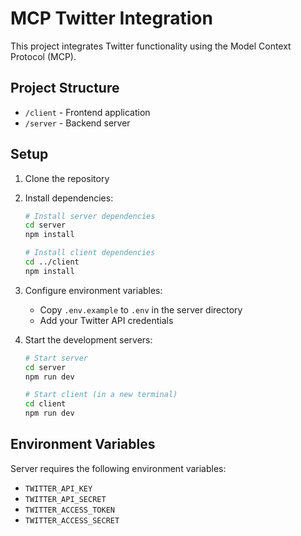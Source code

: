 # MCP Twitter Integration

This project integrates Twitter functionality using the Model Context Protocol (MCP).

## Project Structure

- `/client` - Frontend application
- `/server` - Backend server

## Setup

1. Clone the repository
2. Install dependencies:
   ```bash
   # Install server dependencies
   cd server
   npm install

   # Install client dependencies
   cd ../client
   npm install
   ```

3. Configure environment variables:
   - Copy `.env.example` to `.env` in the server directory
   - Add your Twitter API credentials

4. Start the development servers:
   ```bash
   # Start server
   cd server
   npm run dev

   # Start client (in a new terminal)
   cd client
   npm run dev
   ```

## Environment Variables

Server requires the following environment variables:
- `TWITTER_API_KEY`
- `TWITTER_API_SECRET`
- `TWITTER_ACCESS_TOKEN`
- `TWITTER_ACCESS_SECRET`